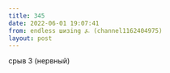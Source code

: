 ```yaml
---
title: 345
date: 2022-06-01 19:07:41
from: endless шизing ⍼ (channel1162404975)
layout: post
---
```


срыв 3 (нервный)
